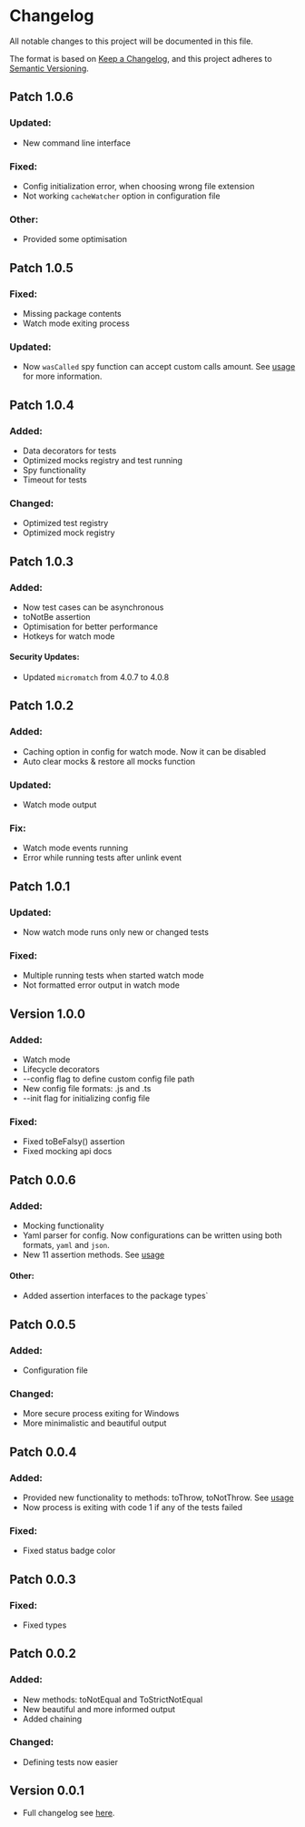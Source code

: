 # Changelog

All notable changes to this project will be documented in this file.

The format is based on [Keep a Changelog](https://keepachangelog.com/en/1.1.0/),
and this project adheres to [Semantic Versioning](https://semver.org/spec/v2.0.0.html).

## Patch 1.0.6
### Updated:
* New command line interface

### Fixed:
* Config initialization error, when choosing wrong file extension
* Not working `cacheWatcher` option in configuration file

### Other:
* Provided some optimisation

## Patch 1.0.5
### Fixed:
* Missing package contents
* Watch mode exiting process

### Updated:
* Now `wasCalled` spy function can accept custom calls amount. See [usage](README.md#spy-api) for more information.

## Patch 1.0.4
### Added:
* Data decorators for tests
* Optimized mocks registry and test running
* Spy functionality
* Timeout for tests

### Changed:
* Optimized test registry
* Optimized mock registry

## Patch 1.0.3
### Added:
* Now test cases can be asynchronous
* toNotBe assertion
* Optimisation for better performance
* Hotkeys for watch mode

#### Security Updates:
* Updated `micromatch` from 4.0.7 to 4.0.8

## Patch 1.0.2
### Added:
* Caching option in config for watch mode. Now it can be disabled
* Auto clear mocks & restore all mocks function

### Updated:
* Watch mode output

### Fix:
* Watch mode events running
* Error while running tests after unlink event

## Patch 1.0.1
### Updated:
* Now watch mode runs only new or changed tests

### Fixed:
* Multiple running tests when started watch mode
* Not formatted error output in watch mode

## Version 1.0.0
### Added:
* Watch mode
* Lifecycle decorators 
* --config flag to define custom config file path
* New config file formats: .js and .ts
* --init flag for initializing config file

### Fixed:
* Fixed toBeFalsy() assertion
* Fixed mocking api docs 

## Patch 0.0.6
### Added:
* Mocking functionality
* Yaml parser for config. Now configurations can be written using both formats, `yaml` and `json`.
* New 11 assertion methods. See [usage](README.md#api)

#### Other:
* Added assertion interfaces to the package types`

## Patch 0.0.5
### Added:
* Configuration file

### Changed:
* More secure process exiting for Windows
* More minimalistic and beautiful output

## Patch 0.0.4
### Added:
* Provided new functionality to methods: toThrow, toNotThrow. See [usage](README.md#api)
* Now process is exiting with code 1 if any of the tests failed

### Fixed:
* Fixed status badge color

## Patch 0.0.3
### Fixed:
* Fixed types

## Patch 0.0.2
### Added:
* New methods: toNotEqual and ToStrictNotEqual
* New beautiful and more informed output  
* Added chaining

### Changed:
* Defining tests now easier

## Version 0.0.1
* Full changelog see [here](https://github.com/stbestichhh/stlib-testing/commits/0a7c4417cc1c23384bd07bc488d567342b65e96e/).
